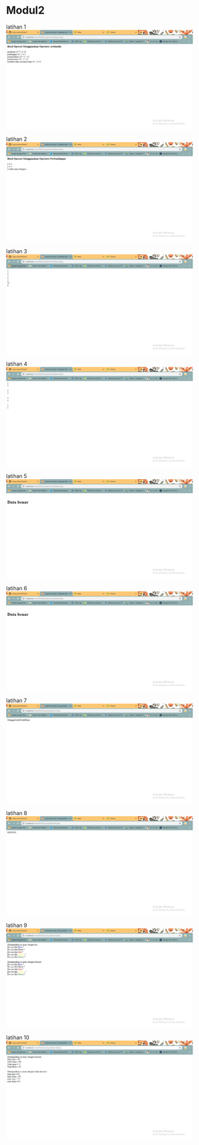 # Modul2

latihan 1
![alt text](https://github.com/wahyuutami/Modul2/blob/master/operator/hasil/latihan1.JPG)

latihan 2
![alt text](https://github.com/wahyuutami/Modul2/blob/master/operator/hasil/latihan2.JPG)

latihan 3
![alt text](https://github.com/wahyuutami/Modul2/blob/master/operator/hasil/latihan3.JPG)

latihan 4
![alt text](https://github.com/wahyuutami/Modul2/blob/master/operator/hasil/latihan4.JPG)

latihan 5
![alt text](https://github.com/wahyuutami/Modul2/blob/master/operator/hasil/latihan5.JPG)

latihan 6
![alt text](https://github.com/wahyuutami/Modul2/blob/master/operator/hasil/latihan6.JPG)

latihan 7
![alt text](https://github.com/wahyuutami/Modul2/blob/master/array/hasil/latihan7.JPG)

latihan 8
![alt text](https://github.com/wahyuutami/Modul2/blob/master/array/hasil/latihan8.JPG)

latihan 9
![alt text](https://github.com/wahyuutami/Modul2/blob/master/array/hasil/latihan9.JPG)

latihan 10
![alt text](https://github.com/wahyuutami/Modul2/blob/master/array/hasil/latihan10.JPG)

